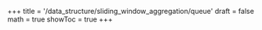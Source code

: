 +++
title = '/data_structure/sliding_window_aggregation/queue'
draft = false
math = true
showToc = true
+++
